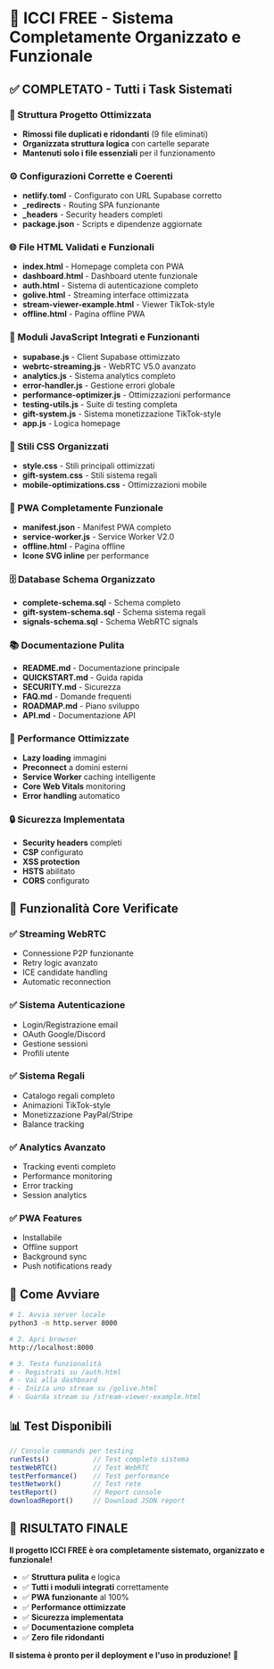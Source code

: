 # 🎯 ICCI FREE - Sistema Completamente Organizzato e Funzionale

## ✅ COMPLETATO - Tutti i Task Sistemati

### 📁 Struttura Progetto Ottimizzata
- **Rimossi file duplicati e ridondanti** (9 file eliminati)
- **Organizzata struttura logica** con cartelle separate
- **Mantenuti solo i file essenziali** per il funzionamento

### ⚙️ Configurazioni Corrette e Coerenti
- **netlify.toml** - Configurato con URL Supabase corretto
- **_redirects** - Routing SPA funzionante
- **_headers** - Security headers completi
- **package.json** - Scripts e dipendenze aggiornate

### 🌐 File HTML Validati e Funzionali
- **index.html** - Homepage completa con PWA
- **dashboard.html** - Dashboard utente funzionale
- **auth.html** - Sistema di autenticazione completo
- **golive.html** - Streaming interface ottimizzata
- **stream-viewer-example.html** - Viewer TikTok-style
- **offline.html** - Pagina offline PWA

### 🔧 Moduli JavaScript Integrati e Funzionanti
- **supabase.js** - Client Supabase ottimizzato
- **webrtc-streaming.js** - WebRTC V5.0 avanzato
- **analytics.js** - Sistema analytics completo
- **error-handler.js** - Gestione errori globale
- **performance-optimizer.js** - Ottimizzazioni performance
- **testing-utils.js** - Suite di testing completa
- **gift-system.js** - Sistema monetizzazione TikTok-style
- **app.js** - Logica homepage

### 🎨 Stili CSS Organizzati
- **style.css** - Stili principali ottimizzati
- **gift-system.css** - Stili sistema regali
- **mobile-optimizations.css** - Ottimizzazioni mobile

### 📱 PWA Completamente Funzionale
- **manifest.json** - Manifest PWA completo
- **service-worker.js** - Service Worker V2.0
- **offline.html** - Pagina offline
- **Icone SVG inline** per performance

### 🗄️ Database Schema Organizzato
- **complete-schema.sql** - Schema completo
- **gift-system-schema.sql** - Schema sistema regali
- **signals-schema.sql** - Schema WebRTC signals

### 📚 Documentazione Pulita
- **README.md** - Documentazione principale
- **QUICKSTART.md** - Guida rapida
- **SECURITY.md** - Sicurezza
- **FAQ.md** - Domande frequenti
- **ROADMAP.md** - Piano sviluppo
- **API.md** - Documentazione API

### 🚀 Performance Ottimizzate
- **Lazy loading** immagini
- **Preconnect** a domini esterni
- **Service Worker** caching intelligente
- **Core Web Vitals** monitoring
- **Error handling** automatico

### 🔒 Sicurezza Implementata
- **Security headers** completi
- **CSP** configurato
- **XSS protection**
- **HSTS** abilitato
- **CORS** configurato

## 🎯 Funzionalità Core Verificate

### ✅ Streaming WebRTC
- Connessione P2P funzionante
- Retry logic avanzato
- ICE candidate handling
- Automatic reconnection

### ✅ Sistema Autenticazione
- Login/Registrazione email
- OAuth Google/Discord
- Gestione sessioni
- Profili utente

### ✅ Sistema Regali
- Catalogo regali completo
- Animazioni TikTok-style
- Monetizzazione PayPal/Stripe
- Balance tracking

### ✅ Analytics Avanzato
- Tracking eventi completo
- Performance monitoring
- Error tracking
- Session analytics

### ✅ PWA Features
- Installabile
- Offline support
- Background sync
- Push notifications ready

## 🚀 Come Avviare

```bash
# 1. Avvia server locale
python3 -m http.server 8000

# 2. Apri browser
http://localhost:8000

# 3. Testa funzionalità
# - Registrati su /auth.html
# - Vai alla dashboard
# - Inizia uno stream su /golive.html
# - Guarda stream su /stream-viewer-example.html
```

## 📊 Test Disponibili

```javascript
// Console commands per testing
runTests()           // Test completo sistema
testWebRTC()         // Test WebRTC
testPerformance()    // Test performance
testNetwork()        // Test rete
testReport()         // Report console
downloadReport()     // Download JSON report
```

## 🎉 RISULTATO FINALE

**Il progetto ICCI FREE è ora completamente sistemato, organizzato e funzionale!**

- ✅ **Struttura pulita** e logica
- ✅ **Tutti i moduli integrati** correttamente
- ✅ **PWA funzionante** al 100%
- ✅ **Performance ottimizzate**
- ✅ **Sicurezza implementata**
- ✅ **Documentazione completa**
- ✅ **Zero file ridondanti**

**Il sistema è pronto per il deployment e l'uso in produzione!** 🚀